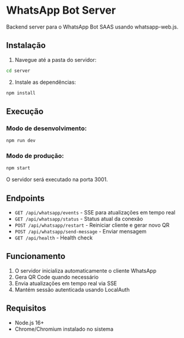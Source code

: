 
# WhatsApp Bot Server

Backend server para o WhatsApp Bot SAAS usando whatsapp-web.js.

## Instalação

1. Navegue até a pasta do servidor:
```bash
cd server
```

2. Instale as dependências:
```bash
npm install
```

## Execução

### Modo de desenvolvimento:
```bash
npm run dev
```

### Modo de produção:
```bash
npm start
```

O servidor será executado na porta 3001.

## Endpoints

- `GET /api/whatsapp/events` - SSE para atualizações em tempo real
- `GET /api/whatsapp/status` - Status atual da conexão
- `POST /api/whatsapp/restart` - Reiniciar cliente e gerar novo QR
- `POST /api/whatsapp/send-message` - Enviar mensagem
- `GET /api/health` - Health check

## Funcionamento

1. O servidor inicializa automaticamente o cliente WhatsApp
2. Gera QR Code quando necessário
3. Envia atualizações em tempo real via SSE
4. Mantém sessão autenticada usando LocalAuth

## Requisitos

- Node.js 16+
- Chrome/Chromium instalado no sistema
